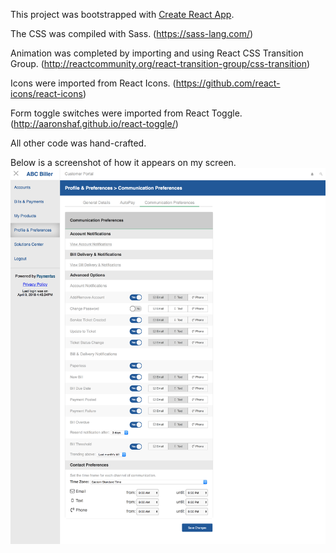 This project was bootstrapped with [Create React App](https://github.com/facebookincubator/create-react-app).

The CSS was compiled with Sass.
(https://sass-lang.com/)

Animation was completed by importing and using React CSS Transition Group.
(http://reactcommunity.org/react-transition-group/css-transition)

Icons were imported from React Icons.
(https://github.com/react-icons/react-icons)

Form toggle switches were imported from React Toggle.
(http://aaronshaf.github.io/react-toggle/)

All other code was hand-crafted.

Below is a screenshot of how it appears on my screen.
![alt text](/public/screenshot.png "screenshot of page")